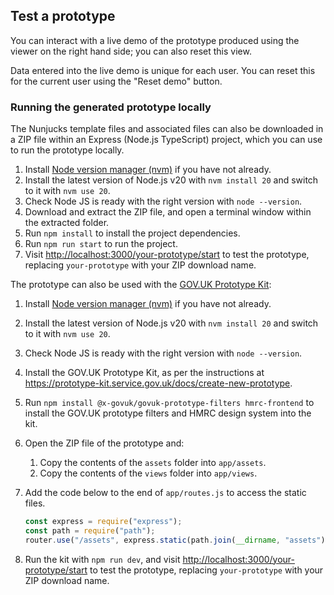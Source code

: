 ## Test a prototype <!-- markdownlint-disable-line first-line-h1 -->

You can interact with a live demo of the prototype produced using the viewer on the right hand side; you can also reset this view.

Data entered into the live demo is unique for each user. You can reset this for the current user using the "Reset demo" button.

### Running the generated prototype locally

The Nunjucks template files and associated files can also be downloaded in a ZIP file within an Express (Node.js TypeScript) project, which you can use to run the prototype locally.

1. Install [Node version manager (nvm)](https://github.com/nvm-sh/nvm) if you have not already.
2. Install the latest version of Node.js v20 with `nvm install 20` and switch to it with `nvm use 20`.
3. Check Node JS is ready with the right version with `node --version`.
4. Download and extract the ZIP file, and open a terminal window within the extracted folder.
5. Run `npm install` to install the project dependencies.
6. Run `npm run start` to run the project.
7. Visit <http://localhost:3000/your-prototype/start> to test the prototype, replacing `your-prototype` with your ZIP download name.

The prototype can also be used with the [GOV.UK Prototype Kit](https://prototype-kit.service.gov.uk/docs/):

1. Install [Node version manager (nvm)](https://github.com/nvm-sh/nvm) if you have not already.
2. Install the latest version of Node.js v20 with `nvm install 20` and switch to it with `nvm use 20`.
3. Check Node JS is ready with the right version with `node --version`.
4. Install the GOV.UK Prototype Kit, as per the instructions at
   <https://prototype-kit.service.gov.uk/docs/create-new-prototype>.
5. Run `npm install @x-govuk/govuk-prototype-filters hmrc-frontend` to install the GOV.UK
   prototype filters and HMRC design system into the kit.
6. Open the ZIP file of the prototype and:
   1. Copy the contents of the `assets` folder into `app/assets`.
   2. Copy the contents of the `views` folder into `app/views`.
7. Add the code below to the end of `app/routes.js` to access the static files.

   ```javascript
   const express = require("express");
   const path = require("path");
   router.use("/assets", express.static(path.join(__dirname, "assets")));
   ```

8. Run the kit with `npm run dev`, and visit <http://localhost:3000/your-prototype/start> to
   test the prototype, replacing `your-prototype` with your ZIP download name.
